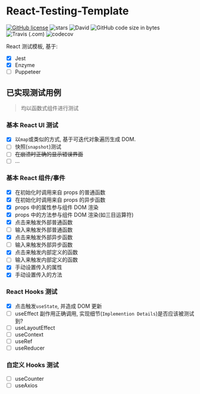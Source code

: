 # React-Testing-Template

[![GitHub license](https://img.shields.io/github/license/linbudu599/React-Testing-Template)](https://github.com/linbudu599/React-Testing-Template/blob/master/LICENSE)
![stars](https://img.shields.io/github/stars/linbudu599/React-Testing-Template)
![David](https://img.shields.io/david/dev/linbudu599/React-Testing-Template)
![GitHub code size in bytes](https://img.shields.io/github/languages/code-size/linbudu599/React-Testing-Template)
![Travis (.com)](https://img.shields.io/travis/com/linbudu599/React-Testing-Template)
![codecov](https://codecov.io/gh/linbudu599/React-Testing-Template/branch/master/graph/badge.svg)

React 测试模板, 基于:

- [x] Jest
- [x] Enzyme
- [ ] Puppeteer

## 已实现测试用例

> 均以函数式组件进行测试

### 基本 React UI 测试

- [x] 以`map`或类似的方式, 基于可迭代对象遍历生成 DOM.
- [ ] 快照(`snapshot`)测试
- [ ] ~~在崩溃时正确的显示错误界面~~
- [ ] ...

### 基本 React 组件/事件

- [x] 在初始化时调用来自 props 的普通函数
- [x] 在初始化时调用来自 props 的异步函数
- [x] props 中的属性参与组件 DOM 渲染
- [x] props 中的方法参与组件 DOM 渲染(如三目运算符)
- [x] 点击来触发外部普通函数
- [ ] 输入来触发外部普通函数
- [x] 点击来触发外部异步函数
- [ ] 输入来触发外部异步函数
- [x] 点击来触发内部定义的函数
- [ ] 输入来触发内部定义的函数
- [x] 手动设置传入的属性
- [x] 手动设置传入的方法

### React Hooks 测试

- [x] 点击触发`useState`, 并造成 DOM 更新
- [ ] useEffect 副作用正确调用, 实现细节(`Implemention Details`)是否应该被测试到?
- [ ] useLayoutEffect
- [ ] useContext
- [ ] useRef
- [ ] useReducer

### 自定义 Hooks 测试

- [ ] useCounter
- [ ] useAxios
